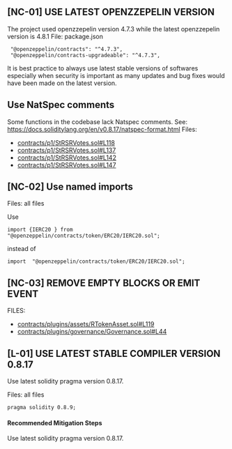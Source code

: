 ## [NC-01] USE LATEST OPENZZEPELIN VERSION

The project used openzzepelin version 4.7.3 while the latest openzzepelin version is 4.8.1
File: package.json
```
 "@openzeppelin/contracts": "^4.7.3",
 "@openzeppelin/contracts-upgradeable": "^4.7.3",
```

It is best practice to always use latest stable versions of softwares especially when security is important as many updates and bug fixes would have been made on the latest version.

## Use NatSpec comments
Some functions in the codebase lack Natspec comments.
See: https://docs.soliditylang.org/en/v0.8.17/natspec-format.html
Files: 
- [contracts/p1/StRSRVotes.sol#L118](https://github.com/reserve-protocol/protocol/blob/df7ecadc2bae74244ace5e8b39e94bc992903158/contracts/p1/StRSRVotes.sol#L118)
- [contracts/p1/StRSRVotes.sol#L137](https://github.com/reserve-protocol/protocol/blob/df7ecadc2bae74244ace5e8b39e94bc992903158/contracts/p1/StRSRVotes.sol#L137)
- [contracts/p1/StRSRVotes.sol#L142](https://github.com/reserve-protocol/protocol/blob/df7ecadc2bae74244ace5e8b39e94bc992903158/contracts/p1/StRSRVotes.sol#L142)
- [contracts/p1/StRSRVotes.sol#L147](https://github.com/reserve-protocol/protocol/blob/df7ecadc2bae74244ace5e8b39e94bc992903158/contracts/p1/StRSRVotes.sol#L147)

## [NC-02] Use named imports

Files: all files

Use
```
import {IERC20 } from "@openzeppelin/contracts/token/ERC20/IERC20.sol";

```
instead of 

```
import  "@openzeppelin/contracts/token/ERC20/IERC20.sol";

```

## [NC-03] REMOVE EMPTY BLOCKS OR EMIT EVENT
FILES: 
- [contracts/plugins/assets/RTokenAsset.sol#L119](https://github.com/reserve-protocol/protocol/blob/df7ecadc2bae74244ace5e8b39e94bc992903158/contracts/plugins/assets/RTokenAsset.sol#L119)
- [contracts/plugins/governance/Governance.sol#L44](https://github.com/reserve-protocol/protocol/blob/df7ecadc2bae74244ace5e8b39e94bc992903158/contracts/plugins/governance/Governance.sol#L44)



## [L-01] USE LATEST STABLE COMPILER VERSION 0.8.17

Use latest solidity pragma version 0.8.17.

Files: all files

```
pragma solidity 0.8.9;
```

#### Recommended Mitigation Steps

Use latest solidity pragma version 0.8.17.




